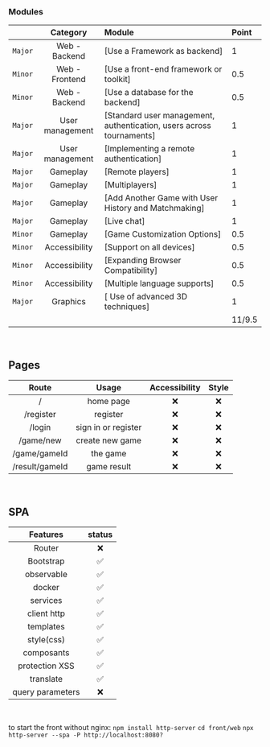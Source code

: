 <br>

### Modules

|    |           Category           | Module | Point |
| :-----: | :--------------------------: | :----- | :------ |
| `Major` | Web - Backend                          | [Use a Framework as backend] | 1 |
| `Minor` | Web - Frontend                          | [Use a front-end framework or toolkit] | 0.5 |
| `Minor` | Web - Backend                          | [Use a database for the backend] | 0.5 |
| `Major` | User management                          | [Standard user management, authentication, users across tournaments] | 1 |
| `Major` | User management                          | [Implementing a remote authentication] | 1 |
| `Major` | Gameplay                          | [Remote players] | 1 |
| `Major` | Gameplay                          | [Multiplayers] | 1 |
| `Major` | Gameplay                          | [Add Another Game with User History and Matchmaking] | 1 |
| `Major` | Gameplay                          | [Live chat] | 1 |
| `Minor` | Gameplay                         | [Game Customization Options] | 0.5 |
| `Minor` | Accessibility                         | [Support on all devices] | 0.5 |
| `Minor` | Accessibility                         | [Expanding Browser Compatibility] | 0.5 |
| `Minor` | Accessibility                         | [Multiple language supports] | 0.5 |
| `Major` | Graphics                         | [ Use of advanced 3D techniques] | 1 |
| | | | 11/9.5 |

<br>

## Pages

| Route | Usage | Accessibility | Style |
| :---: | :---: | :-----------: | :---: |
| / | home page | &#10060; | &#10060; |
| /register | register | &#10060; | &#10060; |
| /login | sign in or register | &#10060; | &#10060; |
| /game/new | create new game | &#10060; | &#10060; |
| /game/gameId | the game | &#10060; | &#10060; |
| /result/gameId | game result | &#10060; | &#10060; |

<br>

## SPA

| Features | status |
| :-------:| :----: |
| Router | &#10060; |
| Bootstrap | &#9989; |
| observable | &#9989; |
| docker | &#9989; |
| services | &#9989; |
| client http | &#9989; |
| templates | &#9989; |
| style(css) | &#9989; |
| composants | &#9989; |
| protection XSS | &#9989; |
| translate | &#9989; |
| query parameters | &#10060; |

<br>


to start the front without nginx: 
`npm install http-server`
`cd front/web`
`npx http-server --spa -P http://localhost:8080?`